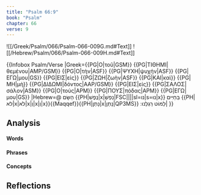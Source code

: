 ```yaml
---
title: "Psalm 66:9"
book: "Psalm"
chapter: 66
verse: 9
---
```

![[/Greek/Psalm/066/Psalm-066-009G.md#Text]]
![[/Hebrew/Psalm/066/Psalm-066-009H.md#Text]]

{{Infobox Psalm/Verse 
|Greek={{PG|Ο|τοῦ|GSM}} {{PG|ΤΙΘΗΜΙ|θεμένου|AMP/GSM}} {{PG|Ο|τὴν|ASF}} {{PG|ΨΥΧΗ|ψυχήν|ASF}} {{PG|ΕΓΩ|μου|GS}} {{PG|ΕΙΣ|εἰς}} {{PG|ΖΩΗ|ζωὴν|ASF}} {{PG|ΚΑΙ|καὶ}} {{PG|ΜΗ|μὴ}} {{PG|ΔΙΔΩΜΙ|δόντος|AAP/GSM}} {{PG|ΕΙΣ|εἰς}} {{PG|ΣΑΛΟΣ|σάλον|ASM}} {{PG|Ο|τοὺς|APM}} {{PG|ΠΟΥΣ|πόδας|APM}} {{PG|ΕΓΩ|μου|GS}}
|Hebrew=@
הַשָּׂם
{{PH|נֶפֶשׁ|x|נַפְשֵׁ|FSC||||sl=נו|s=נוּ|x}}
בַּחַיִּים
{{PH|לא|x|לֹא|x|וְ|x|וְ|x}}{{Maqqef}}{{PH|נָתַן|x|נָתַן|QP3MS}}
לַמּוֹט
רַגְלֵנוּ
׃|
}}

## Analysis

#### Words

#### Phrases

#### Concepts

## Reflections
